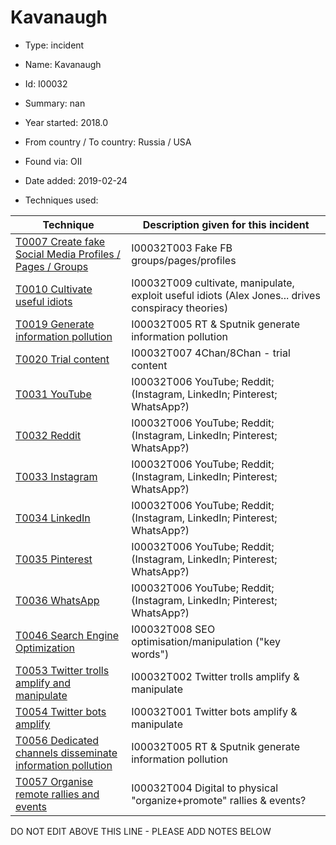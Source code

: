# Kavanaugh

* Type: incident

* Name: Kavanaugh

* Id: I00032

* Summary: nan

* Year started: 2018.0

* From country / To country: Russia / USA

* Found via: OII

* Date added: 2019-02-24

* Techniques used: 

| Technique | Description given for this incident |
| --------- | ------------------------- |
| [T0007 Create fake Social Media Profiles / Pages / Groups](../techniques/T0007.md) | I00032T003 Fake FB groups/pages/profiles  |
| [T0010 Cultivate useful idiots](../techniques/T0010.md) | I00032T009 cultivate, manipulate, exploit useful idiots (Alex Jones... drives conspiracy theories) |
| [T0019 Generate information pollution](../techniques/T0019.md) | I00032T005 RT & Sputnik generate information pollution |
| [T0020 Trial content](../techniques/T0020.md) | I00032T007 4Chan/8Chan - trial content |
| [T0031 YouTube](../techniques/T0031.md) | I00032T006 YouTube; Reddit; (Instagram, LinkedIn; Pinterest; WhatsApp?) |
| [T0032 Reddit](../techniques/T0032.md) | I00032T006 YouTube; Reddit; (Instagram, LinkedIn; Pinterest; WhatsApp?) |
| [T0033 Instagram](../techniques/T0033.md) | I00032T006 YouTube; Reddit; (Instagram, LinkedIn; Pinterest; WhatsApp?) |
| [T0034 LinkedIn](../techniques/T0034.md) | I00032T006 YouTube; Reddit; (Instagram, LinkedIn; Pinterest; WhatsApp?) |
| [T0035 Pinterest](../techniques/T0035.md) | I00032T006 YouTube; Reddit; (Instagram, LinkedIn; Pinterest; WhatsApp?) |
| [T0036 WhatsApp](../techniques/T0036.md) | I00032T006 YouTube; Reddit; (Instagram, LinkedIn; Pinterest; WhatsApp?) |
| [T0046 Search Engine Optimization](../techniques/T0046.md) | I00032T008 SEO optimisation/manipulation ("key words") |
| [T0053 Twitter trolls amplify and manipulate](../techniques/T0053.md) | I00032T002 Twitter trolls amplify & manipulate |
| [T0054 Twitter bots amplify](../techniques/T0054.md) | I00032T001 Twitter bots amplify & manipulate |
| [T0056 Dedicated channels disseminate information pollution](../techniques/T0056.md) | I00032T005 RT & Sputnik generate information pollution |
| [T0057 Organise remote rallies and events](../techniques/T0057.md) | I00032T004 Digital to physical "organize+promote" rallies & events? |

DO NOT EDIT ABOVE THIS LINE - PLEASE ADD NOTES BELOW